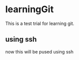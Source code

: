 # learningGit

This is a test trial for learning git.
## using ssh 
now this will be pused using ssh